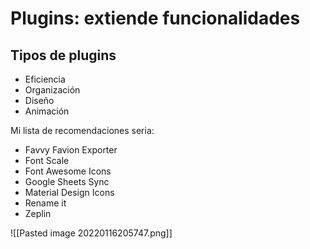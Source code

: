 # Plugins: extiende funcionalidades

## Tipos de plugins
* Eficiencia
* Organización
* Diseño
* Animación

Mi lista de recomendaciones seria:

-   Favvy Favion Exporter
-   Font Scale
-   Font Awesome Icons
-   Google Sheets Sync
-   Material Design Icons
-   Rename it
-   Zeplin


![[Pasted image 20220116205747.png]]
